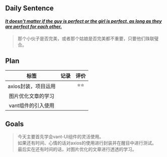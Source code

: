 ## **Daily Sentence**
#### <u>*It doesn't matter if the guy is perfect or the girl is perfect, as long as they are perfect for each other.*</u>
> 那个小伙子是否完美，或者那个姑娘是否完美都不重要，只要他们珠联璧合。

## **Plan**
|        标签         | 记录  | 评价  |
| :-----------------: | :---: | :---: |
| axios封装，项目运用 |       |  ⭐⭐   |
| 图片优化文章的学习  |       |       |
| vant组件的引入使用  |       |       |

## **Goals**
> 今天主要首先学会vant-UI组件的灵活使用。   
> 如果还有时间、心情的话对axios的使用进行封装并在醒目中进行测试。  
> 最后实在还有时间的话，对图片优化的文章进行透透的学习。  
> 


